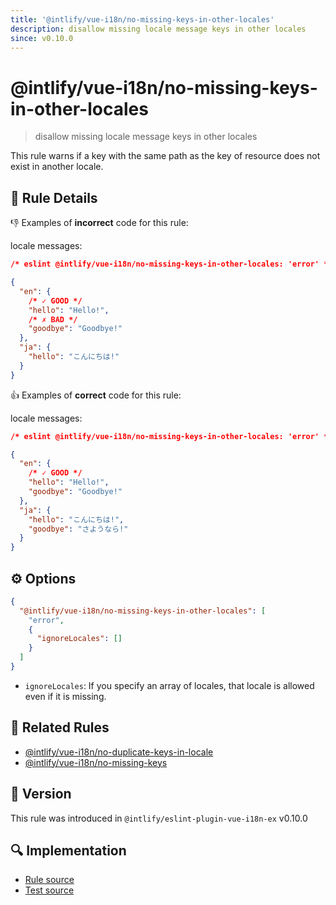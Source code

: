 ```yaml
---
title: '@intlify/vue-i18n/no-missing-keys-in-other-locales'
description: disallow missing locale message keys in other locales
since: v0.10.0
---
```


# @intlify/vue-i18n/no-missing-keys-in-other-locales

> disallow missing locale message keys in other locales

This rule warns if a key with the same path as the key of resource does not exist in another locale.

## :book: Rule Details

:-1: Examples of **incorrect** code for this rule:

locale messages:

<resource-group>

<eslint-code-block language="json" locale-key="key">

```json
/* eslint @intlify/vue-i18n/no-missing-keys-in-other-locales: 'error' */

{
  "en": {
    /* ✓ GOOD */
    "hello": "Hello!",
    /* ✗ BAD */
    "goodbye": "Goodbye!"
  },
  "ja": {
    "hello": "こんにちは!"
  }
}
```

</eslint-code-block>

</resource-group>

:+1: Examples of **correct** code for this rule:

locale messages:

<resource-group>

<eslint-code-block language="json" locale-key="key">

```json
/* eslint @intlify/vue-i18n/no-missing-keys-in-other-locales: 'error' */

{
  "en": {
    /* ✓ GOOD */
    "hello": "Hello!",
    "goodbye": "Goodbye!"
  },
  "ja": {
    "hello": "こんにちは!",
    "goodbye": "さようなら!"
  }
}
```

</eslint-code-block>

</resource-group>

## :gear: Options

```json
{
  "@intlify/vue-i18n/no-missing-keys-in-other-locales": [
    "error",
    {
      "ignoreLocales": []
    }
  ]
}
```

- `ignoreLocales`: If you specify an array of locales, that locale is allowed even if it is missing.

## :couple: Related Rules

- [@intlify/vue-i18n/no-duplicate-keys-in-locale](./no-duplicate-keys-in-locale.md)
- [@intlify/vue-i18n/no-missing-keys](./no-missing-keys.md)

## :rocket: Version

This rule was introduced in `@intlify/eslint-plugin-vue-i18n-ex` v0.10.0

## :mag: Implementation

- [Rule source](https://github.com/intlify/eslint-plugin-vue-i18n-ex/blob/master/lib/rules/no-missing-keys-in-other-locales.ts)
- [Test source](https://github.com/intlify/eslint-plugin-vue-i18n-ex/tree/master/tests/lib/rules/no-missing-keys-in-other-locales.ts)
